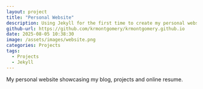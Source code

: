 ```yaml
---
layout: project
title: "Personal Website"
description: Using Jekyll for the first time to create my personal website.
github-url: https://github.com/krmontgomery/krmontgomery.github.io
date: 2025-08-05 10:38:30
image: /assets/images/website.png
categories: Projects
tags:
  - Projects
  - Jekyll
---
```


My personal website showcasing my blog, projects and online resume.